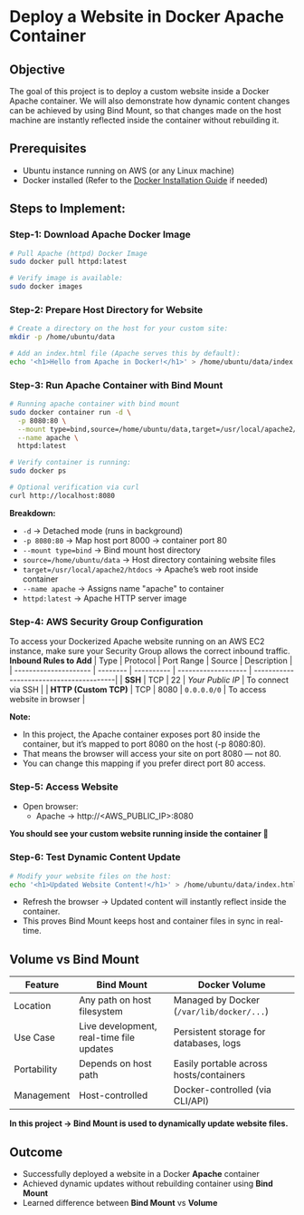 # Deploy a Website in Docker Apache Container

## Objective
The goal of this project is to deploy a custom website inside a Docker Apache container.
We will also demonstrate how dynamic content changes can be achieved by using Bind Mount, so that changes made on the host machine are instantly reflected inside the container without rebuilding it.


## Prerequisites
- Ubuntu instance running on AWS (or any Linux machine)
- Docker installed (Refer to the [Docker Installation Guide](/docker-installation/readme.md) if needed)


## Steps to Implement:

### Step-1: Download Apache Docker Image
```sh
# Pull Apache (httpd) Docker Image
sudo docker pull httpd:latest

# Verify image is available:
sudo docker images
```

### Step-2: Prepare Host Directory for Website
```sh
# Create a directory on the host for your custom site:
mkdir -p /home/ubuntu/data

# Add an index.html file (Apache serves this by default):
echo '<h1>Hello from Apache in Docker!</h1>' > /home/ubuntu/data/index.html
```

### Step-3: Run Apache Container with Bind Mount
```sh
# Running apache container with bind mount
sudo docker container run -d \
  -p 8080:80 \
  --mount type=bind,source=/home/ubuntu/data,target=/usr/local/apache2/htdocs \
  --name apache \
  httpd:latest

# Verify container is running:
sudo docker ps

# Optional verification via curl
curl http://localhost:8080
```

**Breakdown:**
- `-d` → Detached mode (runs in background)
- `-p 8080:80` → Map host port 8000 → container port 80
- `--mount type=bind` → Bind mount host directory
- `source=/home/ubuntu/data` → Host directory containing website files
- `target=/usr/local/apache2/htdocs` → Apache’s web root inside container
- `--name apache` → Assigns name "apache" to container
- `httpd:latest` → Apache HTTP server image

### Step-4: AWS Security Group Configuration
To access your Dockerized Apache website running on an AWS EC2 instance, make sure your Security Group allows the correct inbound traffic.
**Inbound Rules to Add**
| Type                  | Protocol | Port Range | Source              | Description                             |
| --------------------- | -------- | ---------- | ------------------- | ----------------------------------------|
| **SSH**               | TCP      | 22         | *Your Public IP*    | To connect via SSH                      |
| **HTTP (Custom TCP)** | TCP      | 8080       | `0.0.0.0/0`         | To access website in browser            |

**Note:**
- In this project, the Apache container exposes port 80 inside the container, but it’s mapped to port 8080 on the host (-p 8080:80).
- That means the browser will access your site on port 8080 — not 80.
- You can change this mapping if you prefer direct port 80 access.


### Step-5: Access Website
- Open browser:
  - Apache → http://<AWS_PUBLIC_IP>:8080

**You should see your custom website running inside the container 🎉**


### Step-6: Test Dynamic Content Update
```sh
# Modify your website files on the host:
echo '<h1>Updated Website Content!</h1>' > /home/ubuntu/data/index.html
```
- Refresh the browser → Updated content will instantly reflect inside the container.
- This proves Bind Mount keeps host and container files in sync in real-time.


## Volume vs Bind Mount
| Feature     | Bind Mount                               | Docker Volume                             |
| ----------- | ---------------------------------------- | ----------------------------------------- |
| Location    | Any path on host filesystem              | Managed by Docker (`/var/lib/docker/...`) |
| Use Case    | Live development, real-time file updates | Persistent storage for databases, logs    |
| Portability | Depends on host path                     | Easily portable across hosts/containers   |
| Management  | Host-controlled                          | Docker-controlled (via CLI/API)           |

**In this project → Bind Mount is used to dynamically update website files.**


## Outcome
- Successfully deployed a website in a Docker **Apache** container
- Achieved dynamic updates without rebuilding container using **Bind Mount**
- Learned difference between **Bind Mount** vs **Volume**
